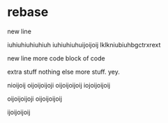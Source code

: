rebase
======

new line

iuhiuhiuhiuhiuh
iuhiuhiuhuijoijoij
lklkniubiuhbgctrxrext

new line
more code
block of code


extra stuff
nothing else
more stuff. 
yey.


nioijoij
oijoijoijoji
oijoijoijoij
iojoijoijoij

oijoijoijoji
oijoijoijoij


ijoijoijoij